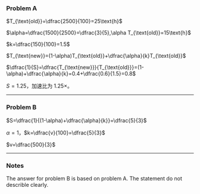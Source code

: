 ### Problem A

$T_{\text{old}}=\dfrac{2500}{100}=25\text{h}$

$\alpha=\dfrac{1500}{2500}=\dfrac{3}{5},\alpha T_{\text{old}}=15\text{h}$

$k=\dfrac{150}{100}=1.5$

$T_{\text{new}}=(1-\alpha)T_{\text{old}}+\dfrac{\alpha}{k}T_{\text{old}}$

$\dfrac{1}{S}=\dfrac{T_{\text{new}}}{T_{\text{old}}}=(1-\alpha)+\dfrac{\alpha}{k}=0.4+\dfrac{0.6}{1.5}=0.8$

$S=1.25$，加速比为 $1.25\times$。

---

### Problem B

$S=\dfrac{1}{(1-\alpha)+\dfrac{\alpha}{k}}=\dfrac{5}{3}$

$\alpha=1$，$k=\dfrac{v}{100}=\dfrac{5}{3}$

$v=\dfrac{500}{3}$

---

### Notes

The answer for problem B is based on problem A. The statement do not describle clearly.